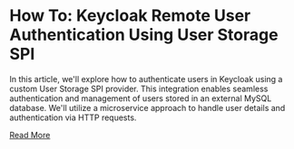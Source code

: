 # How To: Keycloak Remote User Authentication Using User Storage SPI
In this article, we'll explore how to authenticate users in Keycloak using a custom User Storage SPI provider. This integration enables seamless authentication and management of users stored in an external MySQL database. We'll utilize a microservice approach to handle user details and authentication via HTTP requests.

[Read More](http://wynntech.me/index.php/2024/07/11/how-to-keycloak-remote-user-authentication-using-user-storage-spi/)
